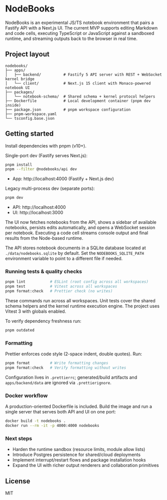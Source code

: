 # NodeBooks

NodeBooks is an experimental JS/TS notebook environment that pairs a Fastify API with a Next.js UI. The current MVP supports editing Markdown and code cells, executing TypeScript or JavaScript against a sandboxed runtime, and streaming outputs back to the browser in real time.

## Project layout

```
nodebooks/
├── apps/
│   ├── backend/          # Fastify 5 API server with REST + WebSocket kernel bridge
│   └── client/           # Next.js 15 client with Monaco-powered notebook UI
├── packages/
│   └── notebook-schema/  # Shared schema + kernel protocol helpers
├── Dockerfile            # Local development container (pnpm dev inside)
├── package.json          # pnpm workspace configuration
├── pnpm-workspace.yaml
└── tsconfig.base.json
```

## Getting started

Install dependencies with pnpm (v10+).

Single-port dev (Fastify serves Next.js):

```bash
pnpm install
pnpm --filter @nodebooks/api dev
```

- App: http://localhost:4000 (Fastify + Next.js dev)

Legacy multi-process dev (separate ports):

```bash
pnpm dev
```

- API: http://localhost:4000
- UI: http://localhost:3000

The UI now fetches notebooks from the API, shows a sidebar of available notebooks, persists edits automatically, and opens a WebSocket session per notebook. Executing a code cell streams console output and final results from the Node-based runtime.

The API stores notebook documents in a SQLite database located at `./data/nodebooks.sqlite` by default. Set the `NODEBOOKS_SQLITE_PATH` environment variable to point to a different file if needed.

### Running tests & quality checks

```bash
pnpm lint           # ESLint (root config across all workspaces)
pnpm test           # Vitest across all workspaces
pnpm format:check   # Prettier check (no writes)
```

These commands run across all workspaces. Unit tests cover the shared schema helpers and the kernel runtime execution engine. The project uses Vitest 3 with globals enabled.

To verify dependency freshness run:

```bash
pnpm outdated
```

### Formatting

Prettier enforces code style (2-space indent, double quotes). Run:

```bash
pnpm format         # Write formatting changes
pnpm format:check   # Verify formatting without writes
```

Configuration lives in `.prettierrc`; generated/build artifacts and `apps/backend/data` are ignored via `.prettierignore`.

### Docker workflow

A production-oriented Dockerfile is included. Build the image and run a single server that serves both API and UI on one port:

```bash
docker build -t nodebooks .
docker run --rm -it -p 4000:4000 nodebooks
```

### Next steps

- Harden the runtime sandbox (resource limits, module allow lists)
- Introduce Postgres persistence for shared/cloud deployments
- Implement interrupt/restart flows and package installation hooks
- Expand the UI with richer output renderers and collaboration primitives

## License

MIT
